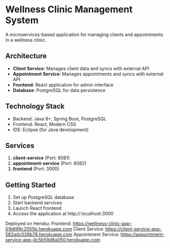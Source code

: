 # Wellness Clinic Management System

A microservices-based application for managing clients and appointments in a wellness clinic.

## Architecture
- **Client Service**: Manages client data and syncs with external API
- **Appointment Service**: Manages appointments and syncs with external API
- **Frontend**: React application for admin interface
- **Database**: PostgreSQL for data persistence

## Technology Stack
- Backend: Java 8+, Spring Boot, PostgreSQL
- Frontend: React, Modern CSS
- IDE: Eclipse (for Java development)

## Services
1. **client-service** (Port: 8081)
2. **appointment-service** (Port: 8082)
3. **frontend** (Port: 3000)

## Getting Started
1. Set up PostgreSQL database
2. Start backend services
3. Launch React frontend
4. Access the application at http://.localhost:3000

Deployed on Heroku:
Frontend: https://wellness-clinic-app-01b699c2055b.herokuapp.com
Client Service: https://client-service-app-582adc026b78.herokuapp.com
Appointment Service: https://appointment-service-app-dc5b59d8a050.herokuapp.com
